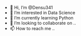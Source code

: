 - 👋 Hi, I’m @Densu341
- 👀 I’m interested in Data Science
- 🌱 I’m currently learning Python
- 💞️ I’m looking to collaborate on ..
- 📫 How to reach me ..

<!---
Densu341/Densu341 is a ✨ special ✨ repository because its `README.md` (this file) appears on your GitHub profile.
You can click the Preview link to take a look at your changes.
--->
